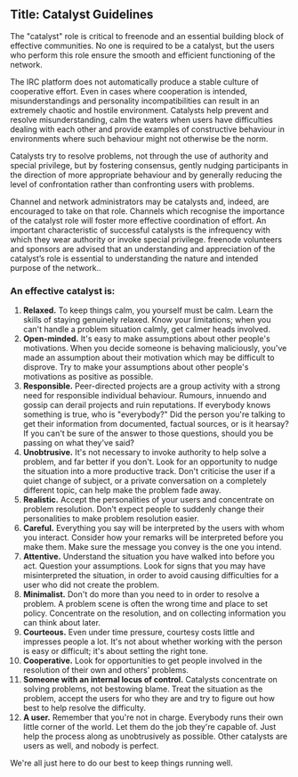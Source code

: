 Title: Catalyst Guidelines
---
The "catalyst" role is critical to freenode and an essential building block of effective communities. No one is required to be a catalyst, but the users who perform this role ensure the smooth and efficient functioning of the network.

The IRC platform does not automatically produce a stable culture of cooperative effort. Even in cases where cooperation is intended, misunderstandings and personality incompatibilities can result in an extremely chaotic and hostile environment. Catalysts help prevent and resolve misunderstanding, calm the waters when users have difficulties dealing with each other and provide examples of constructive behaviour in environments where such behaviour might not otherwise be the norm.

Catalysts try to resolve problems, not through the use of authority and special privilege, but by fostering consensus, gently nudging participants in the direction of more appropriate behaviour and by generally reducing the level of confrontation rather than confronting users with problems.

Channel and network administrators may be catalysts and, indeed, are encouraged to take on that role. Channels which recognise the importance of the catalyst role will foster more effective coordination of effort. An important characteristic of successful catalysts is the infrequency with which they wear authority or invoke special privilege.
freenode volunteers and sponsors are advised that an understanding and appreciation of the catalyst’s role is essential to understanding the nature and intended purpose of the network..

### An effective catalyst is:
1.	**Relaxed.** To keep things calm, you yourself must be calm. Learn the skills of staying genuinely relaxed. Know your limitations; when you can't handle a problem situation calmly, get calmer heads involved.
2.	**Open-minded.** It's easy to make assumptions about other people's motivations. When you decide someone is behaving maliciously, you've made an assumption about their motivation which may be difficult to disprove. Try to make your assumptions about other people's motivations as positive as possible.
3.	**Responsible.** Peer-directed projects are a group activity with a strong need for responsible individual behaviour. Rumours, innuendo and gossip can derail projects and ruin reputations. If everybody knows something is true, who is "everybody?" Did the person you're talking to get their information from documented, factual sources, or is it hearsay? If you can't be sure of the answer to those questions, should you be passing on what they've said?
4.	**Unobtrusive.** It's not necessary to invoke authority to help solve a problem, and far better if you don't. Look for an opportunity to nudge the situation into a more productive track. Don't criticise the user if a quiet change of subject, or a private conversation on a completely different topic, can help make the problem fade away.
5.	**Realistic.** Accept the personalities of your users and concentrate on problem resolution. Don't expect people to suddenly change their personalities to make problem resolution easier.
6.	**Careful.** Everything you say will be interpreted by the users with whom you interact. Consider how your remarks will be interpreted before you make them. Make sure the message you convey is the one you intend.
7.	**Attentive.** Understand the situation you have walked into before you act. Question your assumptions. Look for signs that you may have misinterpreted the situation, in order to avoid causing difficulties for a user who did not create the problem.
8.	**Minimalist.** Don't do more than you need to in order to resolve a problem. A problem scene is often the wrong time and place to set policy. Concentrate on the resolution, and on collecting information you can think about later.
9.	**Courteous.** Even under time pressure, courtesy costs little and impresses people a lot. It's not about whether working with the person is easy or difficult; it's about setting the right tone.
10.	**Cooperative.** Look for opportunities to get people involved in the resolution of their own and others' problems.
11.	**Someone with an internal locus of control.** Catalysts concentrate on solving problems, not bestowing blame. Treat the situation as the problem, accept the users for who they are and try to figure out how best to help resolve the difficulty.
12.	**A user.** Remember that you're not in charge. Everybody runs their own little corner of the world. Let them do the job they're capable of. Just help the process along as unobtrusively as possible. Other catalysts are users as well, and nobody is perfect. 
	
We're all just here to do our best to keep things running well.
